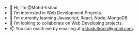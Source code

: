 - 👋 Hi, I’m @Mohd-Irshad
- 👀 I’m interested in Web Development Projects.
- 🌱 I’m currently learning Javascript, React, Node, MongoDB
- 💞️ I’m looking to collaborate on Web Developing projects.
- 📫 You can reach me by emailing at irshadutkoori@gmail.com.
<!---
Mohd-Irshad-Addu/Mohd-Irshad-Addu is a ✨ special ✨ repository because its `README.md` (this file) appears on your GitHub profile.
You can click the Preview link to take a look at your changes.
--->
